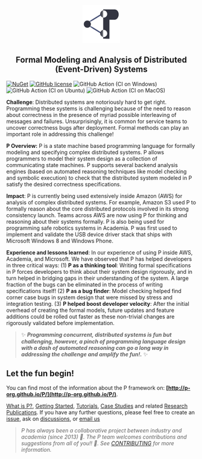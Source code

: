 <div align="center">
  <img src="Icon/icon.png" width="20%">
  <h2>Formal Modeling and Analysis of Distributed (Event-Driven) Systems </h2>
</div>

[![NuGet](https://img.shields.io/nuget/v/p.svg)](https://www.nuget.org/packages/P/)
[![GitHub license](https://img.shields.io/badge/license-MIT-blue.svg)](https://raw.githubusercontent.com/p-org/P/master/LICENSE.txt)
![GitHub Action (CI on Windows)](https://github.com/p-org/P/workflows/CI%20on%20Windows/badge.svg)
![GitHub Action (CI on Ubuntu)](https://github.com/p-org/P/workflows/CI%20on%20Ubuntu/badge.svg)
![GitHub Action (CI on MacOS)](https://github.com/p-org/P/workflows/CI%20on%20MacOS/badge.svg)

**Challenge**: 
Distributed systems are notoriously hard to get right. Programming these systems is challenging because of the need to reason about correctness in the presence of myriad possible interleaving of messages and failures. Unsurprisingly, it is common for service teams to uncover correctness bugs after deployment. Formal methods can play an important role in addressing this challenge!


**P Overview:** 
P is a state machine based programming language for formally modeling and specifying complex
distributed systems. P allows programmers to model their system design as a collection of
communicating state machines. P supports several backend analysis engines
(based on automated reasoning techniques like model
checking and symbolic execution) to check that the distributed system modeled in P
satisfy the desired correctness specifications.


**Impact**: P is currently being used extensively inside Amazon (AWS) for analysis of complex distributed systems. For example, Amazon S3 used P to formally reason about the core distributed protocols involved in its strong consistency launch. Teams across AWS are now using P for thinking and reasoning about their systems formally. P is also being used for programming safe robotics systems in Academia. P was first used to implement and validate the USB device driver stack that ships with Microsoft Windows 8 and Windows Phone.

**Experience and lessons learned**:
In our experience of using P inside AWS, Academia, and Microsoft. We have observed that P has helped developers in three critical ways: (1) **P as a thinking tool**: Writing formal specifications in P forces developers to think about their system design rigorously, and in turn helped in bridging gaps in their understanding of the system. A large fraction of the bugs can be eliminated in the process of writing specifications itself! (2) **P as a bug finder**: Model checking helped find corner case bugs in system design that were missed by stress and integration testing. (3) **P helped boost developer velocity**: After the initial overhead of creating the formal models, future updates and feature additions could be rolled out faster as these non-trivial changes are rigorously validated before implementation.

> :sparkles: **_Programming concurrent, distributed systems is fun but challenging, however, a pinch of programming language design with a dash of automated reasoning can go a long way in addressing the challenge and amplify the fun!._** :sparkles:



## Let the fun begin!

You can find most of the information about the P framework on: **[http://p-org.github.io/P/](http://p-org.github.io/P/)**.

[What is P?](http://p-org.github.io/P/whatisP/), [Getting Started](http://p-org.github.io/P/getstarted/install/), [Tutorials](http://p-org.github.io/P/tutsoutline/), [Case Studies](http://p-org.github.io/P/casestudies/) and related [Research Publications](http://p-org.github.io/P/publications/).
If you have any further questions, please feel free to create an [issue](https://github.com/p-org/P/issues), ask on
[discussions](https://github.com/p-org/P/discussions), or [email us](mailto:ankushdesai@gmail.com)


> _P has always been a collaborative project between industry and academia (since 2013) :drum:. The P team welcomes contributions and suggestions from all of you!! :punch:. See [CONTRIBUTING](CONTRIBUTING.md) for more information._








